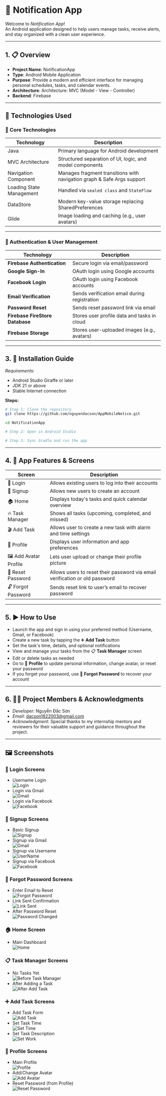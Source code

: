 # 🔔 Notification App

Welcome to *Notification App*!  
An Android application designed to help users manage tasks, receive alerts, and stay organized with a clean user experience.

---

## 1. 📋 Overview

- **Project Name**: NotificationApp
- **Type**: Android Mobile Application
- **Purpose**: Provide a modern and efficient interface for managing personal schedules, tasks, and calendar events.
- **Architecture**: Architecture: MVC (Model - View - Controller)
- **Backend**: Firebase


---

## 🧰 Technologies Used

### 🔧 Core Technologies

| Technology               | Description                                                            |
|--------------------------|------------------------------------------------------------------------|
| Java                     | Primary language for Android development                               |
| MVC Architecture         | Structured separation of UI, logic, and model components               |
| Navigation Component     | Manages fragment transitions with navigation graph & Safe Args support |
| Loading State Management | Handled via `sealed class` and `StateFlow`                             |
| DataStore                | Modern key-value storage replacing SharedPreferences                   |
| Glide                    | Image loading and caching (e.g., user avatars)                         |

---

### 🔐 Authentication & User Management

| Technology                      | Description                                                                 |
|---------------------------------|-----------------------------------------------------------------------------|
| **Firebase Authentication**     | Secure login via email/password                                             |
| **Google Sign-In**              | OAuth login using Google accounts                                           |
| **Facebook Login**              | OAuth login using Facebook accounts                                         |
| **Email Verification**          | Sends verification email during registration                                |
| **Password Reset**              | Sends reset password link via email                                         |
| **Firebase FireStore Database** | Stores user profile data and tasks in cloud                                 |
| **Firebase Storage**            | Stores user-uploaded images (e.g., avatars)                                 |

---

## 3. 🔧 Installation Guide

*Requirements:*
* Android Studio Giraffe or later
* JDK 21 or above
* Stable Internet connection

**Steps:**
```sh
# Step 1: Clone the repository
git clone https://github.com/nguyendacson/AppMobileNotice.git

cd NotificationApp

# Step 2: Open in Android Studio

# Step 3: Sync Gradle and run the app
```

---

## 4. 📱 App Features & Screens

| Screen                 | Description                                                                 |
|------------------------|-----------------------------------------------------------------------------|
| 🔐 Login               | Allows existing users to log into their accounts                            |
| 📝 Signup              | Allows new users to create an account                                       |
| 🏠 Home                | Displays today's tasks and quick calendar overview                          |
| 🔥 Task Manager        | Shows all tasks (upcoming, completed, and missed)                           |
| 🎬 Add Task            | Allows user to create a new task with alarm and time settings               |
| 👤 Profile             | Displays user information and app preferences                               |
| 🖼️ Add Avatar Profile | Lets user upload or change their profile picture                            |
| 🔁 Reset Password      | Allows users to reset their password via email verification or old password |
| 🔓 Forgot Password     | Sends reset link to user’s email to recover password                        |



---

## 5. ▶️ How to Use

* Launch the app and sign in using your preferred method (Username, Gmail, or Facebook)
* Create a new task by tapping the ➕ **Add Task** button
* Set the task's time, details, and optional notifications
* View and manage your tasks from the 📋 **Task Manager** screen
* Edit or delete tasks as needed
* Go to 👤 **Profile** to update personal information, change avatar, or reset your password
* If you forget your password, use 🔑 **Forgot Password** to recover your account


---

## 6. 👨‍💻 Project Members & Acknowledgments

* *Developer*: Nguyễn Đắc Sơn
* *Email*: dacson1822003@gmail.com
* *Acknowledgment*: Special thanks to my internship mentors and reviewers for their valuable support and guidance throughout the project.


---
## 🖼️ Screenshots

### 🔐 Login Screens
- Username Login  
  ![Login](screenshots/LoginUserName.jpg)
- Login via Gmail  
  ![Gmail](screenshots/LoginGmail.jpg)
- Login via Facebook  
  ![Facebook](screenshots/FaceBook.jpg)

### 📝 Signup Screens
- Basic Signup  
  ![Signup](screenshots/SignUp.jpg)
- Signup via Gmail  
  ![Gmail](screenshots/SignUpGmail.jpg)
- Signup via Username  
  ![UserName](screenshots/SignUpUserName.jpg)
- Signup via Facebook  
  ![Facebook](screenshots/FaceBook.jpg)

### 🔑 Forgot Password Screens
- Enter Email to Reset  
  ![Forgot Password](screenshots/ForgotPassword.jpg)
- Link Sent Confirmation  
  ![Link Sent](screenshots/LinkResetPassword.jpg)
- After Password Reset  
  ![Password Changed](screenshots/AfterChangePassword.jpg)

### 🏠 Home Screen
- Main Dashboard  
  ![Home](screenshots/Home.jpg)

### 📋 Task Manager Screens
- No Tasks Yet  
  ![Before Task Manager](screenshots/TaskManageNoTask.jpg)
- After Adding a Task  
  ![After Add Task](screenshots/TaskManageNoTask.jpg) 

### ➕ Add Task Screens
- Add Task Form  
  ![Add Task](screenshots/AddTask.jpg)
- Set Task Time  
  ![Set Time](screenshots/AddTaskSetTimeNotification.jpg)
- Set Task Description  
  ![Set Work](screenshots/AddTaskSetWork.jpg)

### 👤 Profile Screens
- Main Profile  
  ![Profile](screenshots/Profile.jpg)
- Add/Change Avatar  
  ![Add Avatar](screenshots/SetImageAvatar.jpg)
- Reset Password (from Profile)  
  ![Reset Password](screenshots/ResePassword.jpg)




